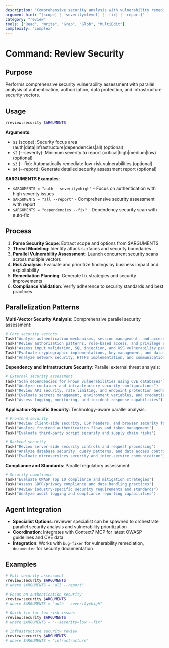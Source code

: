 ```yaml
---
description: "Comprehensive security analysis with vulnerability remediation"
argument-hint: "[scope] [--severity=level] [--fix] [--report]"
category: "review"
tools: ["Read", "Write", "Grep", "Glob", "MultiEdit"]
complexity: "complex"
---
```


# Command: Review Security

## Purpose

Performs comprehensive security vulnerability assessment with parallel analysis of authentication, authorization, data protection, and
infrastructure security vectors.

## Usage

```bash
/review:security $ARGUMENTS
```

**Arguments**:

- `$1` (scope): Security focus area (auth|data|infrastructure|dependencies|all) (optional)
- `$2` (--severity): Minimum severity to report (critical|high|medium|low) (optional)
- `$3` (--fix): Automatically remediate low-risk vulnerabilities (optional)
- `$4` (--report): Generate detailed security assessment report (optional)

**$ARGUMENTS Examples**:

- `$ARGUMENTS = "auth --severity=high"` - Focus on authentication with high severity issues
- `$ARGUMENTS = "all --report"` - Comprehensive security assessment with report
- `$ARGUMENTS = "dependencies --fix"` - Dependency security scan with auto-fix

## Process

1. **Parse Security Scope**: Extract scope and options from $ARGUMENTS
2. **Threat Modeling**: Identify attack surfaces and security boundaries
3. **Parallel Vulnerability Assessment**: Launch concurrent security scans across multiple vectors
4. **Risk Analysis**: Evaluate and prioritize findings by business impact and exploitability
5. **Remediation Planning**: Generate fix strategies and security improvements
6. **Compliance Validation**: Verify adherence to security standards and best practices

## Parallelization Patterns

**Multi-Vector Security Analysis**: Comprehensive parallel security assessment:

```python
# Core security vectors
Task("Analyze authentication mechanisms, session management, and access controls")
Task("Review authorization patterns, role-based access, and privilege escalation risks")
Task("Assess input validation, SQL injection, and XSS vulnerability patterns")
Task("Evaluate cryptographic implementations, key management, and data protection")
Task("Analyze network security, HTTPS implementation, and communication channels")
```

**Dependency and Infrastructure Security**: Parallel external threat analysis:

```python
# External security assessment
Task("Scan dependencies for known vulnerabilities using CVE databases")
Task("Analyze container and infrastructure security configurations")
Task("Review API security, rate limiting, and endpoint protection mechanisms")
Task("Evaluate secrets management, environment variables, and credential storage")
Task("Assess logging, monitoring, and incident response capabilities")
```

**Application-Specific Security**: Technology-aware parallel analysis:

```python
# Frontend security
Task("Review client-side security, CSP headers, and browser security features")
Task("Analyze frontend authentication flows and token management")
Task("Evaluate third-party script security and supply chain risks")

# Backend security
Task("Review server-side security controls and request processing")
Task("Analyze database security, query patterns, and data access controls")
Task("Evaluate microservices security and inter-service communication")
```

**Compliance and Standards**: Parallel regulatory assessment:

```python
# Security compliance
Task("Evaluate OWASP Top 10 compliance and mitigation strategies")
Task("Assess GDPR/privacy compliance and data handling practices")
Task("Review industry-specific security requirements and standards")
Task("Analyze audit logging and compliance reporting capabilities")
```

## Agent Integration

- **Specialist Options**: reviewer specialist can be spawned to orchestrate parallel security analysis and vulnerability prioritization
- **Coordination**: Integrates with Context7 MCP for latest OWASP guidelines and CVE data
- **Integration**: Works with `bug-fixer` for vulnerability remediation, `documenter` for security documentation

## Examples

```bash
# Full security assessment
/review:security $ARGUMENTS
# where $ARGUMENTS = "all --report"

# Focus on authentication security
/review:security $ARGUMENTS
# where $ARGUMENTS = "auth --severity=high"

# Quick fix for low-risk issues
/review:security $ARGUMENTS
# where $ARGUMENTS = "--severity=low --fix"

# Infrastructure security review
/review:security $ARGUMENTS
# where $ARGUMENTS = "infrastructure"
